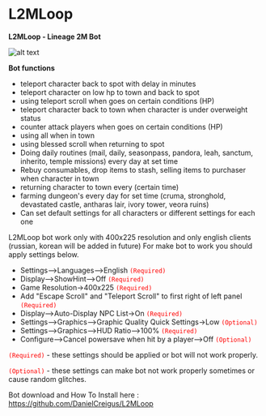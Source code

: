 # L2MLoop

**L2MLoop - Lineage 2M Bot**

![alt text](http://v1520843.hosted-by-vdsina.ru/logo.png)

**Bot functions**

* teleport character back to spot with delay in minutes
* teleport character on low hp to town and back to spot
* using teleport scroll when goes on certain conditions (HP)
* teleport character back to town when character is under overweight status
* counter attack players when goes on certain conditions (HP)
* using all when in town
* using blessed scroll when returning to spot
* Doing daily routines (mail, daily, seasonpass, pandora, leah, sanctum, inherito, temple missions) every day at set time
* Rebuy consumables, drop items to stash, selling items to purchaser when character in town
* returning character to town every (certain time)
* farming dungeon's every day for set time (cruma, stronghold, devastated castle, antharas lair, ivory tower, veora ruins)
* Can set default settings for all characters or different settings for each one

 L2MLoop bot work only with 400x225 resolution and only english clients (russian, korean will be added in future)
For make bot to work you should apply settings below.

* Settings-->Languages-->English <code style="color : red">(Required)</code>
* Display-->ShowHint-->Off <code style="color : red">(Required)</code>
* Game Resolution->400x225 <code style="color : red">(Required)</code>
* Add "Escape Scroll" and "Teleport Scroll" to first right of left panel <code style="color : red">(Required)</code>
* Display-->Auto-Display NPC List->On <code style="color : red">(Required)</code>
* Settings-->Graphics-->Graphic Quality Quick Settings->Low <code style="color : red">(Optional)</code>
* Settings-->Graphics-->HUD Ratio-->100% <code style="color : red">(Required)</code>
* Configure-->Cancel powersave when hit by a player-->Off <code style="color : red">(Optional)</code>


<code style="color : red">(Required)</code> - these settings should be applied or bot will not work properly.

<code style="color : red">(Optional)</code> - these settings can make bot not work properly sometimes or cause random glitches.

Bot download and How To Install here : 
https://github.com/DanielCreigus/L2MLoop
